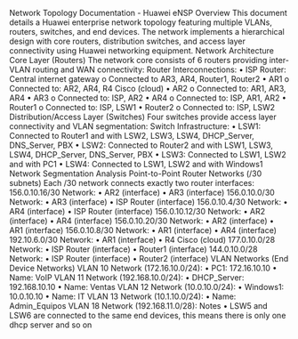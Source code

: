 Network Topology Documentation - Huawei eNSP
Overview
This document details a Huawei enterprise network topology featuring multiple VLANs, routers, switches, and end devices. The network implements a hierarchical design with core routers, distribution switches, and access layer connectivity using Huawei networking equipment.
Network Architecture
Core Layer (Routers)
The network core consists of 6 routers providing inter-VLAN routing and WAN connectivity:
Router Interconnections:
• ISP Router: Central internet gateway
o Connected to AR3, AR4, Router1, Router2
• AR1
o Connected to: AR2, AR4, R4 Cisco (cloud)
• AR2
o Connected to: AR1, AR3, AR4
• AR3
o Connected to: ISP, AR2
• AR4
o Connected to: ISP, AR1, AR2
• Router1
o Connected to: ISP, LSW1
• Router2
o Connected to: ISP, LSW2
Distribution/Access Layer (Switches)
Four switches provide access layer connectivity and VLAN segmentation:
Switch Infrastructure:
• LSW1: Connected to Router1 and with LSW2, LSW3, LSW4, DHCP_Server, DNS_Server, PBX
• LSW2: Connected to Router2 and with LSW1, LSW3, LSW4, DHCP_Server, DNS_Server, PBX
• LSW3: Connected to LSW1, LSW2 and with PC1
• LSW4: Connected to LSW1, LSW2 and with Windows1
Network Segmentation Analysis
Point-to-Point Router Networks (/30 subnets)
Each /30 network connects exactly two router interfaces:
156.0.10.16/30 Network:
• AR2 (interface)
• AR3 (interface)
156.0.10.0/30 Network:
• AR3 (interface)
• ISP Router (interface)
156.0.10.4/30 Network:
• AR4 (interface)
• ISP Router (interface)
156.0.10.12/30 Network:
• AR2 (interface)
• AR4 (interface)
156.0.10.20/30 Network:
• AR2 (interface)
• AR1 (interface)
156.0.10.8/30 Network:
• AR1 (interface)
• AR4 (interface)
192.10.6.0/30 Network:
• AR1 (interface)
• R4 Cisco (cloud)
177.0.10.0/28 Network:
• ISP Router (interface)
• Router1 (interface)
144.0.10.0/28 Network:
• ISP Router (interface)
• Router2 (interface)
VLAN Networks (End Device Networks)
VLAN 10 Network (172.16.10.0/24):
• PC1: 172.16.10.10
• Name: VoIP
VLAN 11 Network (192.168.10.0/24):
• DHCP_Server: 192.168.10.10
• Name: Ventas
VLAN 12 Network (10.0.10.0/24):
• Windows1: 10.0.10.10
• Name: IT
VLAN 13 Network (10.1.10.0/24):
• Name: Admin_Equipos
VLAN 18 Network (192.168.11.0/28):
Notes
• LSW5 and LSW6 are connected to the same end devices, this means there is only one dhcp server and so on
